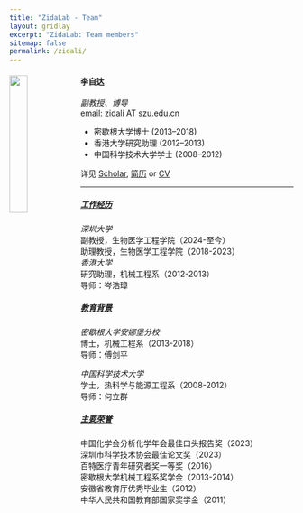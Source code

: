 ```yaml
---
title: "ZidaLab - Team"
layout: gridlay
excerpt: "ZidaLab: Team members"
sitemap: false
permalink: /zidali/
---
```

<div class="row">
<div class="col-sm-6 clearfix">
  <img src="{{ site.url }}{{ site.baseurl }}/images/teampic/Zida.jpg" class="img-responsive" width="25%" style="float: left" />
  <h4>李自达</h4>
  <i>副教授、博导</i> <br>
  email: zidali AT szu.edu.cn<br>
  <ul style="overflow: hidden">
  <li>密歇根大学博士 (2013–2018)</li>
  <li>香港大学研究助理 (2012–2013)</li>
  <li>中国科学技术大学学士 (2008–2012)</li>
  </ul>
  详见 <a href = "https://scholar.google.com/citations?user=9s8iCB0AAAAJ&amp;hl=en" target="_blank">Scholar</a>, <a href="{{ site.url }}{{ site.baseurl }}/downloads/CV-Chinese.pdf" target="_blank">简历</a> or <a href="{{ site.url }}{{ site.baseurl }}/downloads/CV-English.pdf" target="_blank">CV</a>
</div>

</div>
<hr>



<h5><u>工作经历</u></h5>
<i>深圳大学</i><br>
副教授，生物医学工程学院（2024-至今）<br>
助理教授，生物医学工程学院（2018-2023）<br>
<i>香港大学</i><br>
研究助理，机械工程系（2012-2013）<br>
导师：岑浩璋

<h5><u>教育背景</u></h5>
<i>密歇根大学安娜堡分校</i><br>
博士，机械工程系（2013-2018）<br>
导师：傅剑平

<i>中国科学技术大学</i><br>
学士，热科学与能源工程系（2008-2012）<br>
导师：何立群

<h5><u>主要荣誉</u></h5>
中国化学会分析化学年会最佳口头报告奖（2023）<br>
深圳市科学技术协会最佳论文奖（2023）<br>
百特医疗青年研究者奖一等奖（2016）<br>
密歇根大学机械工程系奖学金（2013-2014）<br>
安徽省教育厅优秀毕业生（2012）<br>
中华人民共和国教育部国家奖学金（2011）